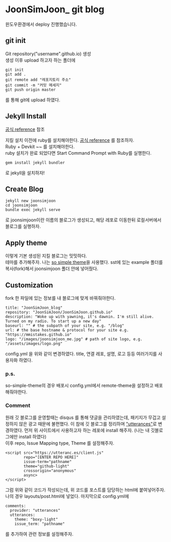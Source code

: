 <h1> JoonSimJoon_ git blog</h1>
윈도우환경에서 deploy 진행했습니다. <br>

## git init
Git repository("username".github.io) 생성 <br> 
생성 이후 upload 하고자 하는 폴더에 

~~~
git init
git add . 
git remote add "레포지토리 주소"
git commit -m "커밋 메세지"
git push origin master 
~~~
를 통해 git에 upload 하였다. 

## Jekyll Install
[공식 reference](https://jekyllrb.com/docs/installation/) 참조 

지킬 설치 이전에 ruby를 설치해야한다. 
[공식 reference](https://rubyinstaller.org/downloads/) 를 참조하자.  
Ruby + Devkit ~~ 를 설치해야한다.  
ruby 설치가 완료 되었다면 Start Command Prompt with Ruby를 실행한다.
~~~
gem install jekyll bundler
~~~
로 jekyll을 설치하자!

## Create Blog
~~~
jekyll new joonsimjoon
cd joonsimjoon
bundle exec jekyll serve
~~~
로 joonsimjoon이란 이름의 블로그가 생성되고, 해당 레포로 이동한뒤 로컬서버에서 블로그를 실행하자.

## Apply theme

이렇게 기본 생성된 지킬 블로그는 밋밋하다.  
테마를 추가해주자. 나는 [so simple theme](https://github.com/mmistakes/so-simple-theme)을 사용했다. sst에 있는 example 폴더를 복사(fork)해서 joonsimjoon 폴더 안에 넣어줬다. 

## Customization
fork 한 파일에 있는 정보를 내 블로그에 맞게 바꿔줘야한다. 
~~~
title: "JoonSimJoon_blog"
repository: "JoonSimJoon/JoonSimJoon.github.io"
description: "Woke up with yawning, it's dawnin. I'm still alive. Turned on my radio. To start up a new day"
baseurl: "" # the subpath of your site, e.g. "/blog"
url: # the base hostname & protocol for your site e.g. "https://mmistakes.github.io"
logo: "/images/joonsimjoon_me.jpg" # path of site logo, e.g. "/assets/images/logo.png"
~~~
config.yml 을 위와 같이 변경하였다. title, 연결 레포, 설명, 로고 등등 여러가지를 사용자화 하였다.
### p.s.  
 so-simple-theme의 경우 배포시 config.yml에서 remote-theme을 설정하고 배포해줘야한다. 

### Comment
원래 깃 블로그를 운영할때는 disqus 를 통해 댓글을 관리하였는데, 
패키지가 무겁고 설정하지 않은 광고 때문에 불편했다. 이 참에 깃 블로그를 정리하며 ["utterances"](https://github.com/apps/utterances)로 변경하였다. 
먼저 위 사이트에서 사용하고자 하는 레포에 install 해주자. (나는 내 깃블로그에만 install 하였다)  
이후 repo, Issue Mapping type, Theme 를 설정해주자. 
~~~
<script src="https://utteranc.es/client.js"
        repo="[ENTER REPO HERE]"
        issue-term="pathname"
        theme="github-light"
        crossorigin="anonymous"
        async>
</script>
~~~ 
그럼 위와 같이 코드가 작성되는데, 위 코드를 포스트를 담당하는 html에 붙여넣어주자. 나의 경우 layouts/post.html에 넣었다. 마지막으로 config.yml에 
~~~
comments:
  provider: "utterances"
  utterances:
    theme: "boxy-light"
    issue_term: "pathname"
~~~
를 추가하여 관련 정보를 설정해주자. 
